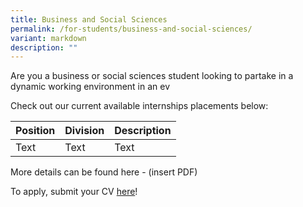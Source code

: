 ```yaml
---
title: Business and Social Sciences
permalink: /for-students/business-and-social-sciences/
variant: markdown
description: ""
---
```

Are you a business or social sciences student looking to partake in a dynamic working environment in an ev

Check out our current available internships placements below:

| Position | Division | Description |
| -------- | -------- | -------- |
| Text     | Text     | Text     |

More details can be found here - (insert PDF)

To apply, submit your CV [here](forms.sg)!